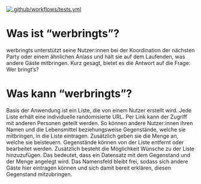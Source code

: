 [![.github/workflows/tests.yml](https://github.com/vlamboy/werbringts/actions/workflows/tests.yml/badge.svg)](https://github.com/vlamboy/werbringts/actions/workflows/tests.yml)

# Was ist “werbringts”?

werbringts unterstützt seine Nutzer:innen bei der Koordination der nächsten Party oder einem ähnlichen Anlass und hält sie auf dem Laufenden, was andere Gäste mitbringen. 
Kurz gesagt, bietet es die Antwort auf die Frage: Wer bringt’s? 

# Was kann “werbringts”?

Basis der Anwendung ist ein Liste, die von einem Nutzer erstellt wird. Jede Liste erhält eine individuelle randomisierte URL. Per Link kann der Zugriff mit anderen Personen geteilt werden. So können andere Nutzer:innen ihren Namen und die Lebensmittel beziehungsweise Gegenstände, welche sie mitbringen, in die Liste eintragen. Zusätzlich geben sie die Menge an, welche sie beisteuern. 
Gegenstände können von der Liste entfernt oder bearbeitet werden. Zusätzlich besteht die Möglichkeit Wünsche zu der Liste hinzuzufügen. Das bedeutet, dass ein Datensatz mit dem Gegenstand und der Menge angelegt wird. Das Namensfeld bleibt frei, sodass sich andere Gäste hier eintragen können und sich damit bereit erklären, diesen Gegenstand mitzubringen.
